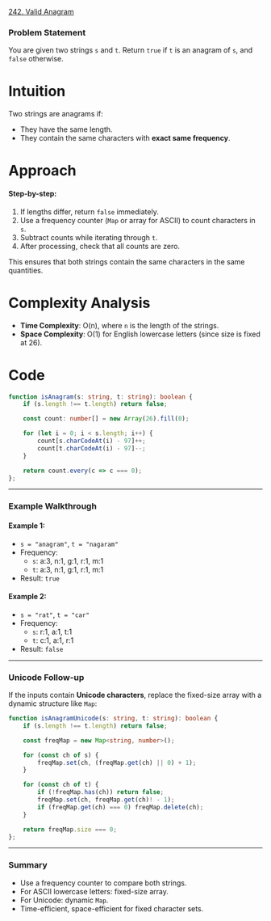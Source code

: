[242. Valid Anagram](https://leetcode.com/problems/valid-anagram/)

### Problem Statement

You are given two strings `s` and `t`. Return `true` if `t` is an anagram of `s`, and `false` otherwise.

# Intuition

Two strings are anagrams if:
- They have the same length.
- They contain the same characters with **exact same frequency**.

# Approach

#### Step-by-step:

1. If lengths differ, return `false` immediately.
2. Use a frequency counter (`Map` or array for ASCII) to count characters in `s`.
3. Subtract counts while iterating through `t`.
4. After processing, check that all counts are zero.

This ensures that both strings contain the same characters in the same quantities.

# Complexity Analysis

- **Time Complexity**: O(n), where `n` is the length of the strings.
- **Space Complexity**: O(1) for English lowercase letters (since size is fixed at 26).

# Code

```typescript
function isAnagram(s: string, t: string): boolean {
    if (s.length !== t.length) return false;

    const count: number[] = new Array(26).fill(0);

    for (let i = 0; i < s.length; i++) {
        count[s.charCodeAt(i) - 97]++;
        count[t.charCodeAt(i) - 97]--;
    }

    return count.every(c => c === 0);
};

```

---

### Example Walkthrough

#### Example 1:

- `s = "anagram"`, `t = "nagaram"`
- Frequency:
  - `s`: a:3, n:1, g:1, r:1, m:1
  - `t`: a:3, n:1, g:1, r:1, m:1
- Result: `true`

#### Example 2:

- `s = "rat"`, `t = "car"`
- Frequency:
  - `s`: r:1, a:1, t:1
  - `t`: c:1, a:1, r:1
- Result: `false`

---

### Unicode Follow-up

If the inputs contain **Unicode characters**, replace the fixed-size array with a dynamic structure like `Map`:

```typescript
function isAnagramUnicode(s: string, t: string): boolean {
    if (s.length !== t.length) return false;

    const freqMap = new Map<string, number>();

    for (const ch of s) {
        freqMap.set(ch, (freqMap.get(ch) || 0) + 1);
    }

    for (const ch of t) {
        if (!freqMap.has(ch)) return false;
        freqMap.set(ch, freqMap.get(ch)! - 1);
        if (freqMap.get(ch) === 0) freqMap.delete(ch);
    }

    return freqMap.size === 0;
};

```

---

### Summary

- Use a frequency counter to compare both strings.
- For ASCII lowercase letters: fixed-size array.
- For Unicode: dynamic `Map`.
- Time-efficient, space-efficient for fixed character sets.